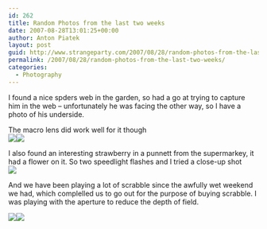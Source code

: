 ```yaml
---
id: 262
title: Random Photos from the last two weeks
date: 2007-08-28T13:01:25+00:00
author: Anton Piatek
layout: post
guid: http://www.strangeparty.com/2007/08/28/random-photos-from-the-last-two-weeks/
permalink: /2007/08/28/random-photos-from-the-last-two-weeks/
categories:
  - Photography
---
```

I found a nice spders web in the garden, so had a go at trying to capture him in the web &#8211; unfortunately he was facing the other way, so I have a photo of his underside.

The macro lens did work well for it though  
[<img src="http://static.flickr.com/1147/1241861244_85f98772e5_m.jpg" border="0" />](http://flickr.com/photos/32898341@N00/1241861244 "Spider In Web")[<img src="http://static.flickr.com/1073/1240996895_41b113ff11_m.jpg" border="0" />](http://flickr.com/photos/32898341@N00/1240996895 "Spider In Web")

I also found an interesting strawberry in a punnett from the supermarkey, it had a flower on it. So two speedlight flashes and I tried a close-up shot  
[<img src="http://static.flickr.com/1005/1240981269_679c9eed8d_m.jpg" border="0" />](http://flickr.com/photos/32898341@N00/1240981269 "Strawberry")

And we have been playing a lot of scrabble since the awfully wet weekend we had, which complelled us to go out for the purpose of buying scrabble. I was playing with the aperture to reduce the depth of field.

[<img src="http://static.flickr.com/1300/1241845940_9d78ceb9a3_m.jpg" border="0" />](http://flickr.com/photos/32898341@N00/1241845940 "Scrabble")[<img src="http://static.flickr.com/1040/1240983247_3f1d372ada_m.jpg" border="0" />](http://flickr.com/photos/32898341@N00/1240983247 "Scrabble")